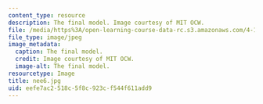 ```yaml
---
content_type: resource
description: The final model. Image courtesy of MIT OCW.
file: /media/https%3A/open-learning-course-data-rc.s3.amazonaws.com/4-125b-architecture-studio-building-in-landscapes-fall-2005/eefe7ac2518c5f8c923cf544f611add9_nee6.jpg
file_type: image/jpeg
image_metadata:
  caption: The final model.
  credit: Image courtesy of MIT OCW.
  image-alt: The final model.
resourcetype: Image
title: nee6.jpg
uid: eefe7ac2-518c-5f8c-923c-f544f611add9
---
```


